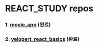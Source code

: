 # REACT_STUDY repos

### 1. [movie_app](https://github.com/leecoders/movie_app) (완료)

### 2. [velopert_react_basics](https://github.com/leecoders/velopert_react_basics) (완료)

